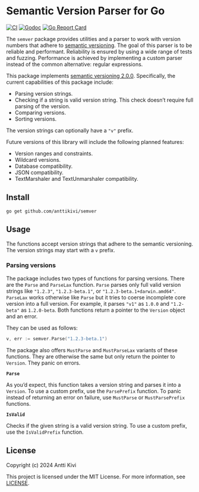 # Semantic Version Parser for Go

[![CI](https://github.com/anttikivi/go-semver/actions/workflows/ci.yml/badge.svg)](https://github.com/anttikivi/go-semver/actions/workflows/ci.yml)
[![Godoc](https://godoc.org/github.com/anttikivi/go-semver?status.svg)](https://godoc.org/github.com/anttikivi/go-semver)
[![Go Report Card](https://goreportcard.com/badge/github.com/anttikivi/go-semver)](https://goreportcard.com/report/github.com/anttikivi/go-semver)

The `semver` package provides utilities and a parser to work with version
numbers that adhere to [semantic versioning](https://semver.org). The goal of
this parser is to be reliable and performant. Reliability is ensured by using a
wide range of tests and fuzzing. Performance is achieved by implementing a
custom parser instead of the common alternative: regular expressions.

This package implements
[semantic versioning 2.0.0](https://semver.org/spec/v2.0.0.html). Specifically,
the current capabilities of this package include:

- Parsing version strings.
- Checking if a string is valid version string. This check doesn’t require full
  parsing of the version.
- Comparing versions.
- Sorting versions.

The version strings can optionally have a `"v"` prefix.

Future versions of this library will include the following planned features:

- Version ranges and constraints.
- Wildcard versions.
- Database compatibility.
- JSON compatibility.
- TextMarshaler and TextUnmarshaler compatibility.

## Install

    go get github.com/anttikivi/semver

## Usage

The functions accept version strings that adhere to the semantic versioning. The
version strings may start with a `v` prefix.

### Parsing versions

The package includes two types of functions for parsing versions. There are the
`Parse` and `ParseLax` function. `Parse` parses only full valid version strings
like `"1.2.3"`, `"1.2.3-beta.1"`, or `"1.2.3-beta.1+darwin.amd64"`. `ParseLax`
works otherwise like `Parse` but it tries to coerse incomplete core version into
a full version. For example, it parses `"v1"` as `1.0.0` and `"1.2-beta"` as
`1.2.0-beta`. Both functions return a pointer to the `Version` object and an
error.

They can be used as follows:

```go
v, err := semver.Parse("1.2.3-beta.1")
```

The package also offers `MustParse` and `MustParseLax` variants of these
functions. They are otherwise the same but only return the pointer to `Version`.
They panic on errors.

**`Parse`**

As you’d expect, this function takes a version string and parses it into a
`Version`. To use a custom prefix, use the `ParsePrefix` function. To panic
instead of returning an error on failure, use `MustParse` or `MustParsePrefix`
functions.

**`IsValid`**

Checks if the given string is a valid version string. To use a custom prefix,
use the `IsValidPrefix` function.

## License

Copyright (c) 2024 Antti Kivi

This project is licensed under the MIT License. For more information, see
[LICENSE](LICENSE).
